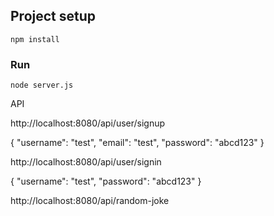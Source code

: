 ## Project setup
```
npm install
```

### Run
```
node server.js
```
API

http://localhost:8080/api/user/signup

{
     "username": "test",
      "email": "test",
      "password": "abcd123"
}

http://localhost:8080/api/user/signin

{
     "username": "test",
      "password": "abcd123"
}


http://localhost:8080/api/random-joke

